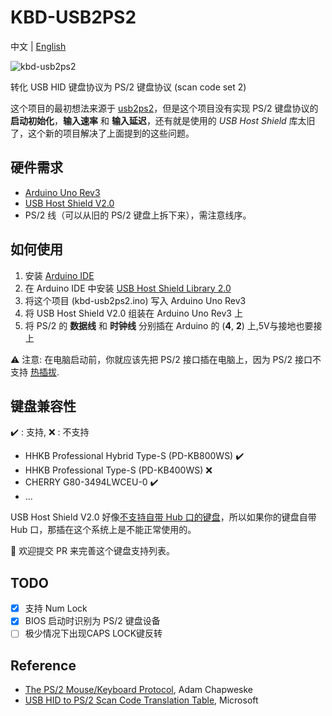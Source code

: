 # KBD-USB2PS2

中文 | [English](README-en.md)

![kbd-usb2ps2](kbd-usb2ps2.png)

转化 USB HID 键盘协议为 PS/2 键盘协议 (scan code set 2)

这个项目的最初想法来源于 [usb2ps2](https://github.com/limao693/usb2ps2)，但是这个项目没有实现 PS/2 键盘协议的 **启动初始化**，**输入速率** 和 **输入延迟**，还有就是使用的 *USB Host Shield* 库太旧了，这个新的项目解决了上面提到的这些问题。

## 硬件需求

* [Arduino Uno Rev3](https://store.arduino.cc/usa/arduino-uno-rev3)
* [USB Host Shield V2.0](https://store.arduino.cc/usa/arduino-usb-host-shield)
* PS/2 线（可以从旧的 PS/2 键盘上拆下来），需注意线序。

## 如何使用

1. 安装 [Arduino IDE](https://www.arduino.cc/en/Main/Software)
2. 在 Arduino IDE 中安装 [USB Host Shield Library 2.0](https://github.com/felis/USB_Host_Shield_2.0)
3. 将这个项目 (kbd-usb2ps2.ino) 写入 Arduino Uno Rev3
4. 将 USB Host Shield V2.0 组装在 Arduino Uno Rev3 上
5. 将 PS/2 的 **数据线** 和 **时钟线** 分别插在 Arduino 的 (**4**, **2**) 上,5V与接地也要接上

:warning: 注意: 在电脑启动前，你就应该先把 PS/2 接口插在电脑上，因为 PS/2 接口不支持 [热插拔](https://en.wikipedia.org/wiki/PS/2_port#Hotplugging).

## 键盘兼容性

:heavy_check_mark: : 支持, :x: : 不支持

* HHKB Professional Hybrid Type-S (PD-KB800WS) :heavy_check_mark:
* HHKB Professional Type-S (PD-KB400WS) :x:
* CHERRY G80-3494LWCEU-0 :heavy_check_mark:
* ...

USB Host Shield V2.0 好像[不支持自带 Hub 口的键盘](https://github.com/felis/USB_Host_Shield_2.0/issues/518)，所以如果你的键盘自带 Hub 口，那插在这个系统上是不能正常使用的。

:rose: 欢迎提交 PR 来完善这个键盘支持列表。

## TODO

* [x] 支持 Num Lock
* [x] BIOS 启动时识别为 PS/2 键盘设备
* [ ] 极少情况下出现CAPS LOCK键反转

## Reference

* [The PS/2 Mouse/Keyboard Protocol](https://www.avrfreaks.net/sites/default/files/PS2%20Keyboard.pdf), Adam Chapweske
* [USB HID to PS/2 Scan Code Translation Table](https://download.microsoft.com/download/1/6/1/161ba512-40e2-4cc9-843a-923143f3456c/translate.pdf), Microsoft
